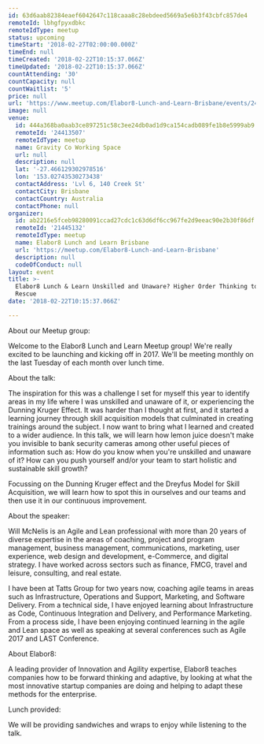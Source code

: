 ```yaml
---
id: 63d6aab82384eaef6042647c118caaa8c28ebdeed5669a5e6b3f43cbfc857de4
remoteId: lbhgfpyxdbkc
remoteIdType: meetup
status: upcoming
timeStart: '2018-02-27T02:00:00.000Z'
timeEnd: null
timeCreated: '2018-02-22T10:15:37.066Z'
timeUpdated: '2018-02-22T10:15:37.066Z'
countAttending: '30'
countCapacity: null
countWaitlist: '5'
price: null
url: 'https://www.meetup.com/Elabor8-Lunch-and-Learn-Brisbane/events/242570373/'
image: null
venue:
  id: 444a368ba0aab3ce897251c58c3ee24db0ad1d9ca154cadb089fe1b8e5999ab9
  remoteId: '24413507'
  remoteIdType: meetup
  name: Gravity Co Working Space
  url: null
  description: null
  lat: '-27.466129302978516'
  lon: '153.02743530273438'
  contactAddress: 'Lvl 6, 140 Creek St'
  contactCity: Brisbane
  contactCountry: Australia
  contactPhone: null
organizer:
  id: ab2216e5fceb98280091ccad27cdc1c63d6df6cc967fe2d9eeac90e2b30f86df
  remoteId: '21445132'
  remoteIdType: meetup
  name: Elabor8 Lunch and Learn Brisbane
  url: 'https://meetup.com/Elabor8-Lunch-and-Learn-Brisbane'
  description: null
  codeOfConduct: null
layout: event
title: >-
  Elabor8 Lunch & Learn Unskilled and Unaware? Higher Order Thinking to the
  Rescue
date: '2018-02-22T10:15:37.066Z'

---
```

<p>About our Meetup group:</p> <p>Welcome to the Elabor8 Lunch and Learn Meetup group! We're really excited to be launching and kicking off in 2017. We'll be meeting monthly on the last Tuesday of each month over lunch time.</p> <p>About the talk:</p> <p>The inspiration for this was a challenge I set for myself this year to identify areas in my life where I was unskilled and unaware of it, or experiencing the Dunning Kruger Effect. It was harder than I thought at first, and it started a learning journey through skill acquisition models that culminated in creating trainings around the subject. I now want to bring what I learned and created to a wider audience. In this talk, we will learn how lemon juice doesn't make you invisible to bank security cameras among other useful pieces of information such as: How do you know when you're unskilled and unaware of it? How can you push yourself and/or your team to start holistic and sustainable skill growth?</p> <p>Focussing on the Dunning Kruger effect and the Dreyfus Model for Skill Acquisition, we will learn how to spot this in ourselves and our teams and then use it in our continuous improvement.</p> <p>About the speaker:</p> <p>Will McNelis is an Agile and Lean professional with more than 20 years of diverse expertise in the areas of coaching, project and program management, business management, communications, marketing, user experience, web design and development, e-Commerce, and digital strategy. I have worked across sectors such as finance, FMCG, travel and leisure, consulting, and real estate.</p> <p>I have been at Tatts Group for two years now, coaching agile teams in areas such as Infrastructure, Operations and Support, Marketing, and Software Delivery. From a technical side, I have enjoyed learning about Infrastructure as Code, Continuous Integration and Delivery, and Performance Marketing. From a process side, I have been enjoying continued learning in the agile and Lean space as well as speaking at several conferences such as Agile 2017 and LAST Conference.</p> <p>About Elabor8:</p> <p>A leading provider of Innovation and Agility expertise, Elabor8 teaches companies how to be forward thinking and adaptive, by looking at what the most innovative startup companies are doing and helping to adapt these methods for the enterprise.</p> <p>Lunch provided:</p> <p>We will be providing sandwiches and wraps to enjoy while listening to the talk.</p>
